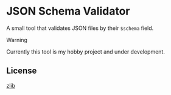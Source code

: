 # JSON Schema Validator

A small tool that validates JSON files by their `$schema` field.

> [!WARNING]
> Currently this tool is my hobby project and under development.


## License

[zlib](./LICENSE)
